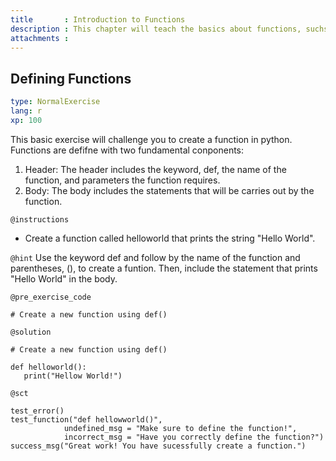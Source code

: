 ```yaml
---
title       : Introduction to Functions
description : This chapter will teach the basics about functions, suchs as defining and calling functions
attachments :
---
```

## Defining Functions

```yaml
type: NormalExercise
lang: r
xp: 100
```
This basic exercise will challenge you to create a function in python. 
Functions are defifne with two fundamental conponents:
1. Header:
   The header includes the keyword, def, the name of the function, and parameters the function requires.
2. Body:
   The body includes the statements that will be carries out by the function.
   
`@instructions`
- Create a function called helloworld that prints the string "Hello World".

`@hint`
Use the keyword def and follow by the name of the function and parentheses, (), to create a funtion. 
Then, include the statement that prints "Hello World" in the body.

`@pre_exercise_code`
```{python}
# Create a new function using def()

```
`@solution`
```{python}
# Create a new function using def()

def helloworld():
   print("Hellow World!")
```

`@sct`
```{python}
test_error()
test_function("def hellowworld()",
            undefined_msg = "Make sure to define the function!",
            incorrect_msg = "Have you correctly define the function?")
success_msg("Great work! You have sucessfully create a function.")
```
